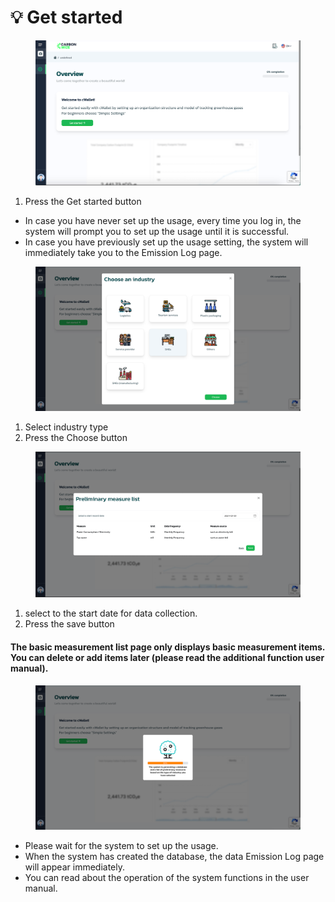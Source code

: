 # 💡 Get started

<figure><img src="../.gitbook/assets/image (4) (1) (1) (1) (1) (1) (1).png" alt=""><figcaption></figcaption></figure>

1. Press the Get started button

* In case you have never set up the usage, every time you log in, the system will prompt you to set up the usage until it is successful.
* In case you have previously set up the usage setting, the system will immediately take you to the Emission Log page.



<figure><img src="../.gitbook/assets/image (1) (1) (1) (1) (1) (1) (1) (1) (1) (1) (1).png" alt=""><figcaption></figcaption></figure>

1. Select industry type
2. Press the Choose button



<figure><img src="../.gitbook/assets/image (2) (1) (1) (1) (1) (1) (1) (1) (1) (1) (1).png" alt=""><figcaption></figcaption></figure>

1. select to the start date for data collection.
2. Press the save button

#### The basic measurement list page only displays basic measurement items. You can delete or add items later (please read the additional function user manual).



<figure><img src="../.gitbook/assets/image (3) (1) (1) (1) (1) (1) (1) (1).png" alt=""><figcaption></figcaption></figure>

* Please wait for the system to set up the usage.
* When the system has created the database, the data Emission Log page will appear immediately.
* You can read about the operation of the system functions in the user manual.
